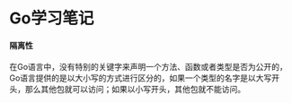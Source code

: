 # Go学习笔记


#### 隔离性

在Go语言中，没有特别的关键字来声明一个方法、函数或者类型是否为公开的，Go语言提供的是以大小写的方式进行区分的，如果一个类型的名字是以大写开头，那么其他包就可以访问；如果以小写开头，其他包就不能访问。